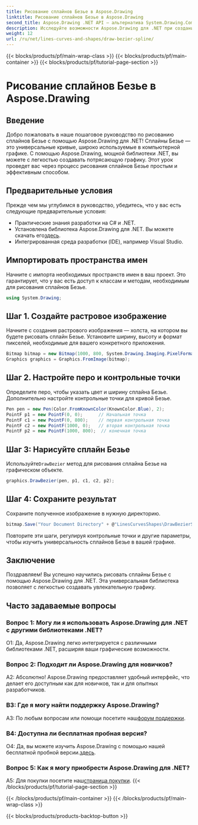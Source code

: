 ```yaml
---
title: Рисование сплайнов Безье в Aspose.Drawing
linktitle: Рисование сплайнов Безье в Aspose.Drawing
second_title: Aspose.Drawing .NET API — альтернатива System.Drawing.Common
description: Исследуйте возможности Aspose.Drawing для .NET при создании потрясающих сплайнов Безье. Следуйте нашему пошаговому руководству для бесшовной разработки графики.
weight: 12
url: /ru/net/lines-curves-and-shapes/draw-bezier-spline/
---
```


{{< blocks/products/pf/main-wrap-class >}}
{{< blocks/products/pf/main-container >}}
{{< blocks/products/pf/tutorial-page-section >}}

# Рисование сплайнов Безье в Aspose.Drawing

## Введение

Добро пожаловать в наше пошаговое руководство по рисованию сплайнов Безье с помощью Aspose.Drawing для .NET! Сплайны Безье — это универсальные кривые, широко используемые в компьютерной графике. С помощью Aspose.Drawing, мощной библиотеки .NET, вы можете с легкостью создавать потрясающую графику. Этот урок проведет вас через процесс рисования сплайнов Безье простым и эффективным способом.

## Предварительные условия

Прежде чем мы углубимся в руководство, убедитесь, что у вас есть следующие предварительные условия:

- Практические знания разработки на C# и .NET.
-  Установлена библиотека Aspose.Drawing для .NET. Вы можете скачать его[здесь](https://releases.aspose.com/drawing/net/).
- Интегрированная среда разработки (IDE), например Visual Studio.

## Импортировать пространства имен

Начните с импорта необходимых пространств имен в ваш проект. Это гарантирует, что у вас есть доступ к классам и методам, необходимым для рисования сплайнов Безье.

```csharp
using System.Drawing;
```

## Шаг 1. Создайте растровое изображение

Начните с создания растрового изображения — холста, на котором вы будете рисовать сплайн Безье. Установите ширину, высоту и формат пикселей, необходимые для вашего конкретного приложения.

```csharp
Bitmap bitmap = new Bitmap(1000, 800, System.Drawing.Imaging.PixelFormat.Format32bppPArgb);
Graphics graphics = Graphics.FromImage(bitmap);
```

## Шаг 2. Настройте перо и контрольные точки

Определите перо, чтобы указать цвет и ширину сплайна Безье. Дополнительно настройте контрольные точки для кривой Безье.

```csharp
Pen pen = new Pen(Color.FromKnownColor(KnownColor.Blue), 2);
PointF p1 = new PointF(0, 0);      // Начальная точка
PointF c1 = new PointF(0, 800);    // первая контрольная точка
PointF c2 = new PointF(1000, 0);   // вторая контрольная точка
PointF p2 = new PointF(1000, 800);  // конечная точка
```

## Шаг 3: Нарисуйте сплайн Безье

 Используйте`DrawBezier` метод для рисования сплайна Безье на графическом объекте.

```csharp
graphics.DrawBezier(pen, p1, c1, c2, p2);
```

## Шаг 4: Сохраните результат

Сохраните полученное изображение в нужную директорию.

```csharp
bitmap.Save("Your Document Directory" + @"LinesCurvesShapes\DrawBezierSpline_out.png");
```

Повторите эти шаги, регулируя контрольные точки и другие параметры, чтобы изучить универсальность сплайнов Безье в вашей графике.

## Заключение

Поздравляем! Вы успешно научились рисовать сплайны Безье с помощью Aspose.Drawing для .NET. Эта универсальная библиотека позволяет с легкостью создавать увлекательную графику.

## Часто задаваемые вопросы

### Вопрос 1: Могу ли я использовать Aspose.Drawing для .NET с другими библиотеками .NET?

О1: Да, Aspose.Drawing легко интегрируется с различными библиотеками .NET, расширяя ваши графические возможности.

### Вопрос 2: Подходит ли Aspose.Drawing для новичков?

А2: Абсолютно! Aspose.Drawing предоставляет удобный интерфейс, что делает его доступным как для новичков, так и для опытных разработчиков.

### В3: Где я могу найти поддержку Aspose.Drawing?

 A3: По любым вопросам или помощи посетите наш[форум поддержки](https://forum.aspose.com/c/diagram/17).

### В4: Доступна ли бесплатная пробная версия?

 О4: Да, вы можете изучить Aspose.Drawing с помощью нашей бесплатной пробной версии.[здесь](https://releases.aspose.com/).

### Вопрос 5: Как я могу приобрести Aspose.Drawing для .NET?

 A5: Для покупки посетите наш[страница покупки](https://purchase.aspose.com/buy).
{{< /blocks/products/pf/tutorial-page-section >}}

{{< /blocks/products/pf/main-container >}}
{{< /blocks/products/pf/main-wrap-class >}}

{{< blocks/products/products-backtop-button >}}
